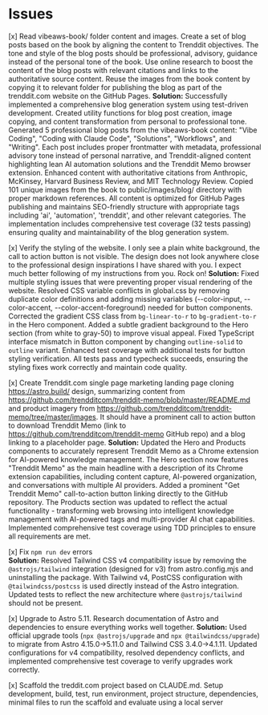 # Issues

[x] Read vibeaws-book/ folder content and images. Create a set of blog posts based on the book by aligning the content to Trenddit objectives. The tone and style of the blog posts should be professional, advisory, guidance instead of the personal tone of the book. Use online research to boost the content of the blog posts with relevant citations and links to the authoritative source content. Reuse the images from the book content by copying it to relevant folder for publishing the blog as part of the trenddit.com website on the GitHub Pages.
**Solution:** Successfully implemented a comprehensive blog generation system using test-driven development. Created utility functions for blog post creation, image copying, and content transformation from personal to professional tone. Generated 5 professional blog posts from the vibeaws-book content: "Vibe Coding", "Coding with Claude Code", "Solutions", "Workflows", and "Writing". Each post includes proper frontmatter with metadata, professional advisory tone instead of personal narrative, and Trenddit-aligned content highlighting lean AI automation solutions and the Trenddit Memo browser extension. Enhanced content with authoritative citations from Anthropic, McKinsey, Harvard Business Review, and MIT Technology Review. Copied 101 unique images from the book to public/images/blog/ directory with proper markdown references. All content is optimized for GitHub Pages publishing and maintains SEO-friendly structure with appropriate tags including 'ai', 'automation', 'trenddit', and other relevant categories. The implementation includes comprehensive test coverage (32 tests passing) ensuring quality and maintainability of the blog generation system.

[x] Verify the styling of the website. I only see a plain white background, the call to action button is not visible. The design does not look anywhere close to the professional design inspirations I have shared with you. I expect much better following of my instructions from you. Rock on!
**Solution:** Fixed multiple styling issues that were preventing proper visual rendering of the website. Resolved CSS variable conflicts in global.css by removing duplicate color definitions and adding missing variables (--color-input, --color-accent, --color-accent-foreground) needed for button components. Corrected the gradient CSS class from `bg-linear-to-r` to `bg-gradient-to-r` in the Hero component. Added a subtle gradient background to the Hero section (from white to gray-50) to improve visual appeal. Fixed TypeScript interface mismatch in Button component by changing `outline-solid` to `outline` variant. Enhanced test coverage with additional tests for button styling verification. All tests pass and typecheck succeeds, ensuring the styling fixes work correctly and maintain code quality.

[x] Create Trenddit.com single page marketing landing page cloning https://astro.build/ design, summarizing content from https://github.com/trendditcom/trenddit-memo/blob/master/README.md and product imagery from https://github.com/trendditcom/trenddit-memo/tree/master/images. It should have a prominent call to action button to download Trenddit Memo (link to https://github.com/trendditcom/trenddit-memo GitHub repo) and a blog linking to a placeholder page.
**Solution:** Updated the Hero and Products components to accurately represent Trenddit Memo as a Chrome extension for AI-powered knowledge management. The Hero section now features "Trenddit Memo" as the main headline with a description of its Chrome extension capabilities, including content capture, AI-powered organization, and conversations with multiple AI providers. Added a prominent "Get Trenddit Memo" call-to-action button linking directly to the GitHub repository. The Products section was updated to reflect the actual functionality - transforming web browsing into intelligent knowledge management with AI-powered tags and multi-provider AI chat capabilities. Implemented comprehensive test coverage using TDD principles to ensure all requirements are met.

[x] Fix `npm run dev` errors  
**Solution:** Resolved Tailwind CSS v4 compatibility issue by removing the `@astrojs/tailwind` integration (designed for v3) from astro.config.mjs and uninstalling the package. With Tailwind v4, PostCSS configuration with `@tailwindcss/postcss` is used directly instead of the Astro integration. Updated tests to reflect the new architecture where `@astrojs/tailwind` should not be present.

[x] Upgrade to Astro 5.11. Research documentation of Astro and dependencies to ensure everything works well together. 
**Solution:** Used official upgrade tools (`npx @astrojs/upgrade` and `npx @tailwindcss/upgrade`) to migrate from Astro 4.15.0→5.11.0 and Tailwind CSS 3.4.0→4.1.11. Updated configurations for v4 compatibility, resolved dependency conflicts, and implemented comprehensive test coverage to verify upgrades work correctly.

[x] Scaffold the treddit.com project based on CLAUDE.md. Setup development, build, test, run environment, project structure, dependencies, minimal files to run the scaffold and evaluate using a local server
